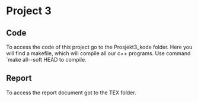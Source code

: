 # Project 3

## Code

To access the code of this project go to the Prosjekt3_kode folder. Here you will find a makefile, which will compile all our c++ programs. Use command `make all--soft HEAD to compile.

## Report

To access the report document got to the TEX folder. 
